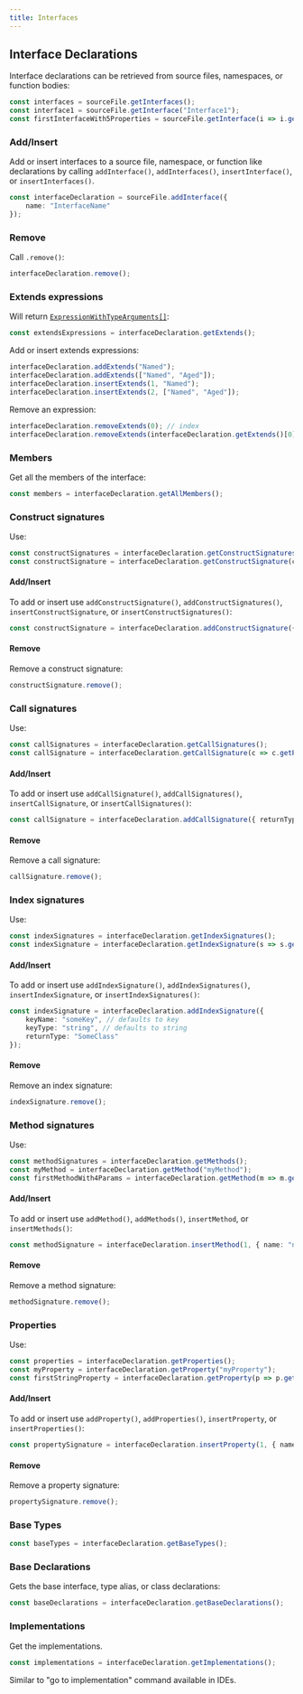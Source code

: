 ```yaml
---
title: Interfaces
---
```


## Interface Declarations

Interface declarations can be retrieved from source files, namespaces, or function bodies:

```ts
const interfaces = sourceFile.getInterfaces();
const interface1 = sourceFile.getInterface("Interface1");
const firstInterfaceWith5Properties = sourceFile.getInterface(i => i.getProperties().length === 5);
```

### Add/Insert

Add or insert interfaces to a source file, namespace, or function like declarations by calling `addInterface()`, `addInterfaces()`, `insertInterface()`, or `insertInterfaces()`.

```ts
const interfaceDeclaration = sourceFile.addInterface({
    name: "InterfaceName"
});
```

### Remove

Call `.remove()`:

```ts
interfaceDeclaration.remove();
```

### Extends expressions

Will return [`ExpressionWithTypeArguments[]`](expressions):

```ts
const extendsExpressions = interfaceDeclaration.getExtends();
```

Add or insert extends expressions:

```ts
interfaceDeclaration.addExtends("Named");
interfaceDeclaration.addExtends(["Named", "Aged"]);
interfaceDeclaration.insertExtends(1, "Named");
interfaceDeclaration.insertExtends(2, ["Named", "Aged"]);
```

Remove an expression:

```ts
interfaceDeclaration.removeExtends(0); // index
interfaceDeclaration.removeExtends(interfaceDeclaration.getExtends()[0]); // node
```

### Members

Get all the members of the interface:

```ts
const members = interfaceDeclaration.getAllMembers();
```

### Construct signatures

Use:

```ts
const constructSignatures = interfaceDeclaration.getConstructSignatures();
const constructSignature = interfaceDeclaration.getConstructSignature(c => c.getParameters().length > 2);
```

#### Add/Insert

To add or insert use `addConstructSignature()`, `addConstructSignatures()`, `insertConstructSignature`, or `insertConstructSignatures()`:

```ts
const constructSignature = interfaceDeclaration.addConstructSignature({ returnType: "SomeClass" });
```

#### Remove

Remove a construct signature:

```ts
constructSignature.remove();
```

### Call signatures

Use:

```ts
const callSignatures = interfaceDeclaration.getCallSignatures();
const callSignature = interfaceDeclaration.getCallSignature(c => c.getParameters().length > 2);
```

#### Add/Insert

To add or insert use `addCallSignature()`, `addCallSignatures()`, `insertCallSignature`, or `insertCallSignatures()`:

```ts
const callSignature = interfaceDeclaration.addCallSignature({ returnType: "SomeClass" });
```

#### Remove

Remove a call signature:

```ts
callSignature.remove();
```

### Index signatures

Use:

```ts
const indexSignatures = interfaceDeclaration.getIndexSignatures();
const indexSignature = interfaceDeclaration.getIndexSignature(s => s.getKeyName() === "keyName");
```

#### Add/Insert

To add or insert use `addIndexSignature()`, `addIndexSignatures()`, `insertIndexSignature`, or `insertIndexSignatures()`:

```ts
const indexSignature = interfaceDeclaration.addIndexSignature({
    keyName: "someKey", // defaults to key
    keyType: "string", // defaults to string
    returnType: "SomeClass"
});
```

#### Remove

Remove an index signature:

```ts
indexSignature.remove();
```

### Method signatures

Use:

```ts
const methodSignatures = interfaceDeclaration.getMethods();
const myMethod = interfaceDeclaration.getMethod("myMethod");
const firstMethodWith4Params = interfaceDeclaration.getMethod(m => m.getParameters().length === 4);
```

#### Add/Insert

To add or insert use `addMethod()`, `addMethods()`, `insertMethod`, or `insertMethods()`:

```ts
const methodSignature = interfaceDeclaration.insertMethod(1, { name: "newMethod", returnType: "boolean" });
```

#### Remove

Remove a method signature:

```ts
methodSignature.remove();
```

### Properties

Use:

```ts
const properties = interfaceDeclaration.getProperties();
const myProperty = interfaceDeclaration.getProperty("myProperty");
const firstStringProperty = interfaceDeclaration.getProperty(p => p.getType().getText() === "string");
```

#### Add/Insert

To add or insert use `addProperty()`, `addProperties()`, `insertProperty`, or `insertProperties()`:

```ts
const propertySignature = interfaceDeclaration.insertProperty(1, { name: "newProperty", type: "string" });
```

#### Remove

Remove a property signature:

```ts
propertySignature.remove();
```

### Base Types

```ts
const baseTypes = interfaceDeclaration.getBaseTypes();
```

### Base Declarations

Gets the base interface, type alias, or class declarations:

```ts
const baseDeclarations = interfaceDeclaration.getBaseDeclarations();
```

### Implementations

Get the implementations.

```ts
const implementations = interfaceDeclaration.getImplementations();
```

Similar to "go to implementation" command available in IDEs.
